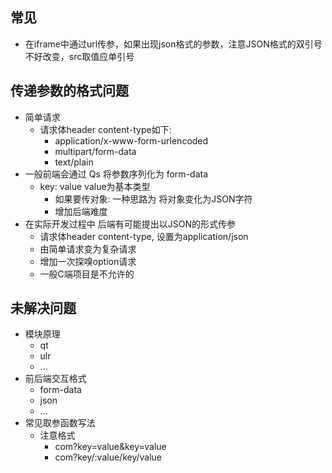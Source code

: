 ## 常见 ##
+ 在iframe中通过url传参，如果出现json格式的参数，注意JSON格式的双引号不好改变，src取值应单引号

## 传递参数的格式问题 ##
+ 简单请求
  + 请求体header content-type如下:
    + application/x-www-form-urlencoded
    + multipart/form-data
    + text/plain
+ 一般前端会通过 Qs 将参数序列化为 form-data
  + key: value value为基本类型
    + 如果要传对象: 一种思路为 将对象变化为JSON字符
    + 增加后端难度
+ 在实际开发过程中 后端有可能提出以JSON的形式传参
  + 请求体header content-type, 设置为application/json
  + 由简单请求变为复杂请求
  + 增加一次探嗅option请求
  + 一般C端项目是不允许的

## 未解决问题 ##
+ 模块原理
    + qt
    + ulr
    + ...
+ 前后端交互格式
    + form-data
    + json
    + ...
+ 常见取参函数写法
    + 注意格式
        + com?key=value&key=value
        + com?key/:value/key/value